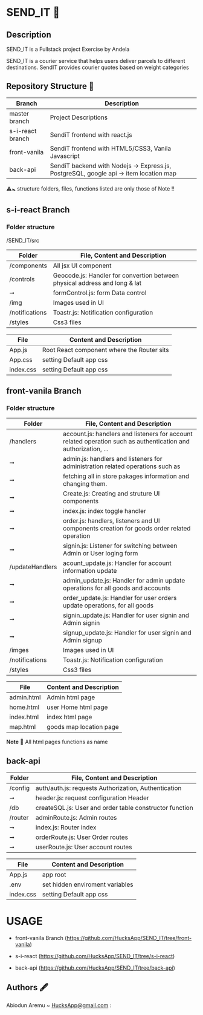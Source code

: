 # SEND_IT 🚛

## Description
SEND_IT is a Fullstack project Exercise by Andela

SEND_IT is a courier service that helps users deliver parcels to different destinations. SendIT provides courier quotes based on weight categories


## Repository Structure 🔗

Branch                  |     Description
------------------------|---------------------
master branch           | Project Descriptions
s-i-react branch        | SendiT frontend with react.js
front-vanila            | SendiT frontend with HTML5/CSS3, Vanila Javascript    
back-api                | SendiT backend with Nodejs -> Express.js, PostgreSQL, google api -> item location map



⚠️🚼 structure folders, files, functions listed are only those of Note ‼️

## s-i-react Branch   


### Folder structure

/SEND_IT/src

Folder           |    File, Content and Description
-----------------|------------------------------
/components      | All jsx UI component
/controls        | Geocode.js: Handler for convertion between physical address and long & lat 
➞                 | formControl.js: form Data control
/img             | Images used in UI
/notifications   | Toastr.js: Notification configuration
/styles          | Css3 files


File             |     Content and Description
-----------------|-----------------------------
App.js           | Root React component where the Router sits
App.css          | setting Default app css
index.css        | setting Default app css




## front-vanila Branch

### Folder structure

Folder           |    File, Content and Description
-----------------|------------------------------
/handlers        | account.js: handlers and listeners for account related operation such as authentication and authorization, ...
➞                | admin.js: handlers and listeners for administration related operations such as 
➞                | fetching all in store pakages information and changing them.
➞                | Create.js: Creating and struture UI components
➞                | index.js: index toggle  handler
➞                | order.js: handlers, listeners and UI components creation for goods order related operation
➞                | signin.js: Listener for switching between Admin or User loging form
/updateHandlers  | acount_update.js: Handler for account information update 
➞                | admin_update.js: Handler for admin  update operations for all goods and accounts
➞                | order_update.js: Handler for user orders update operations, for all goods 
➞                | signin_update.js: Handler for user signin and Admin signin 
➞                | signup_update.js: Handler for user signin and Admin signup 
/imges           | Images used in UI
/notifications   | Toastr.js: Notification configuration
/styles          | Css3 files



File             |     Content and Description
-----------------|-----------------------------
admin.html       | Admin html page
home.html        | user Home html page
index.html       | index html page
map.html         | goods map location page

**Note** 📌 All html pages functions as name 


## back-api


Folder           |    File, Content and Description
-----------------|------------------------------
/config          | auth/auth.js: requests Authorization, Authentication
➞                | header.js: request configuration Header
/db              | createSQL.js: User and order table constructor function
/router          | adminRoute.js: Admin routes
➞                | index.js: Router index 
➞                | orderRoute.js: User Order routes
➞                | userRoute.js: User account routes 

File             |     Content and Description
-----------------|-----------------------------
App.js           | app root
.env             | set hidden enviroment variables
index.css        | setting Default app css

# USAGE

 * front-vanila Branch (https://github.com/HucksApp/SEND_IT/tree/front-vanila)

 * s-i-react (https://github.com/HucksApp/SEND_IT/tree/s-i-react)

 * back-api (https://github.com/HucksApp/SEND_IT/tree/back-api)


## Authors 🖋

Abiodun Aremu ~ HucksApp@gmail.com :



